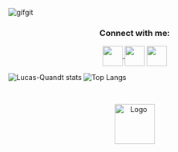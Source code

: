 ![gifgit](https://github.com/Lucas-Quandt/Lucas-Quandt/assets/103226578/3b1157ab-3e14-4071-8c47-ca3a2593682d)

<h3 align="center">Connect with me:</h3>
<p align="center">
<a href="https://www.linkedin.com/in/lucas-quandt-b90901128/" target="blank"><img align="center" src="https://github.com/Lucas-Quandt/Lucas-Quandt/assets/103226578/1dd8ed90-0437-4f57-b9a3-282a78bed218" alt="" height="40" width="40" /a>
</a><a href="https://www.instagram.com/quandt_/" target="blank"><img align="center" img src="https://cdn.cdnlogo.com/logos/i/4/instagram.svg" alt="" height="40" width="40" /></a>
<a href="https://www.instagram.com/quandt_/" target="blank"><img align="center" src="https://github.com/Lucas-Quandt/Lucas-Quandt/assets/103226578/1a478b9d-925e-4dcb-ac2a-d43ccc7e84f2" alt="" height="40" width="40"/></a>
</p>

![Lucas-Quandt stats](https://github-readme-stats.vercel.app/api?username=lucas-quandt&theme=tokyonight&show_icons=true) ![Top Langs](https://github-readme-stats.vercel.app/api/top-langs/?username=lucas-quandt&theme=tokyonight&show_icons=true)

<br />
<p align="center">
<a href="https://www.instagram.com/quandt_/">
<img src="https://github.com/Lucas-Quandt/Lucas-Quandt/assets/103226578/1a478b9d-925e-4dcb-ac2a-d43ccc7e84f2" alt="Logo" width="80" height="80" />
</a>







